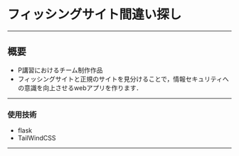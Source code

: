 # フィッシングサイト間違い探し
***

## 概要
* P講習におけるチーム制作作品  
* フィッシングサイトと正規のサイトを見分けることで，情報セキュリティへの意識を向上させるwebアプリを作ります．  
***

### 使用技術
* flask  
* TailWindCSS  
***